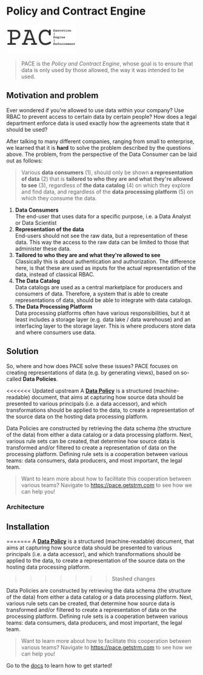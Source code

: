 # Policy and Contract Engine

[//]: # (TODO add shields from shields.io for build status, app version, Maven artifact [if we're going to publish to Sonatype], and Docker Image version)

![pace-logo](./assets/pace-logo.svg)

> PACE is the _Policy and Contract Engine_, whose goal is to ensure that data is only used by those allowed, the way it
> was intended to be used.

## Motivation and problem

Ever wondered if you're allowed to use data within your company? Use RBAC to prevent access to certain data by certain
people? How does a legal department enforce data is used exactly how the agreements state that it should be used?

After talking to many different companies, ranging from small to enterprise, we learned that it is **hard** to solve the
problem described by the questions above. The problem, from the perspective of the Data Consumer can be laid out as
follows:

> Various **data consumers** (1), should only be shown **a representation of data** (2) that is **tailored to who they
are and what they're allowed to see** (3), regardless of **the data catalog** (4) on which they explore and find data,
> and regardless of the **data processing platform** (5) on which they consume the data.

1. **Data Consumers**  
   The end-user that uses data for a specific purpose, i.e. a Data Analyst or Data Scientist
2. **Representation of the data**  
   End-users should not see the raw data, but a representation of these data. This way the access to the raw data can be
   limited to those that administer these data.
3. **Tailored to who they are and what they're allowed to see**  
   Classically this is about authentication and authorization. The difference here, is that these are used as inputs for
   the actual representation of the data, instead of classical RBAC.
4. **The Data Catalog**  
   Data catalogs are used as a central marketplace for producers and consumers of data. Therefore, a system that is able
   to create representations of data, should be able to integrate with data catalogs.
5. **The Data Processing Platform**  
   Data processing platforms often have various responsibilities, but it at least includes a storage layer (e.g. data
   lake / data warehouse) and an interfacing layer to the storage layer. This is where producers store data and where
   consumers use data.

## Solution

So, where and how does PACE solve these issues? PACE focuses on creating representations of data (e.g. by generating
views), based on so-called **Data Policies**.

<<<<<<< Updated upstream
A [**Data Policy**](protos/getstrm/pace/api/entities/v1alpha/entities.proto) is a structured (machine-readable) document, that aims at capturing how source data should be presented to various principals (i.e. a data accessor), and which transformations should be applied to the data, to create a representation of the source data on the hosting data processing platform.

Data Policies are constructed by retrieving the data schema (the structure of the data) from either a data catalog or a data processing platform. Next, various rule sets can be created, that determine how source data is transformed and/or filtered to create a representation of data on the processing platform.
Defining rule sets is a cooperation between various teams: data consumers, data producers, and most important, the legal team.

> Want to learn more about how to facilitate this cooperation between various teams? Navigate to https://pace.getstrm.com to see how we can help you!

### Architecture
[//]: # (TODO add architecture image here)

## Installation
[//]: # (TODO add installation and setup details here or refer to the docs)
=======
A [**Data Policy**](protos/getstrm/api/data_policies/v1alpha/entities_v1alpha.proto) is a structured (machine-readable)
document, that aims at capturing how source data should be presented to various principals (i.e. a data accessor), and
which transformations should be applied to the data, to create a representation of the source data on the hosting data
processing platform.
>>>>>>> Stashed changes

Data Policies are constructed by retrieving the data schema (the structure of the data) from either a data catalog or a
data processing platform. Next, various rule sets can be created, that determine how source data is transformed and/or
filtered to create a representation of data on the processing platform.
Defining rule sets is a cooperation between various teams: data consumers, data producers, and most important, the legal
team.

> Want to learn more about how to facilitate this cooperation between various teams? Navigate
> to https://pace.getstrm.com to see how we can help you!

Go to the [docs](https://pace.getstrm.com/docs) to learn how to get started!
